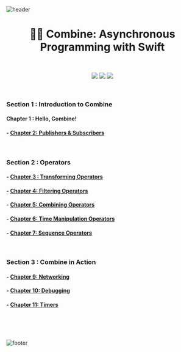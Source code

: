 ![header](https://capsule-render.vercel.app/api?type=slice&text=Combine&color=ADD6F2&height=150)

<h1 align="center">  🐻‍❄️ Combine: Asynchronous Programming with Swift </h1>

<br/>

<p align="center">
  <a href="https://www.raywenderlich.com/books/combine-asynchronous-programming-with-swift/v2.0/"><img src="https://img.shields.io/badge/📚%20Book-1DA1F2?style=for-the-badge&link=https://www.raywenderlich.com/books/combine-asynchronous-programming-with-swift/v2.0/"/></a>
  <a href="https://github.com/raywenderlich/comb-materials"><img src="https://img.shields.io/badge/💻%20Source%20Code-E8E8E8?style=for-the-badge&link=https://github.com/raywenderlich/comb-materials"/></a>
  <a href="https://forums.raywenderlich.com"><img src="https://img.shields.io/badge/💬%20Forums-FBC817?style=for-the-badge&link=https://forums.raywenderlich.com"/></a>
  
</p>

<br/>


### Section 1 : Introduction to Combine
#### Chapter 1 : Hello, Combine!
#### - [Chapter 2: Publishers & Subscribers](https://github.com/HARlBO/Combine/blob/main/Combine/Section1_Introducing_to_Combine/Chapter2_Publishers&Subscribers.md)

<br/>

### Section 2 : Operators
#### - [Chapter 3 : Transforming Operators](https://github.com/HARlBO/Combine/blob/main/Combine/Section2_Operators/Chapter3_Transforming_Operators.md)
#### - [Chapter 4: Filtering Operators](https://github.com/HARlBO/Combine/blob/main/Combine/Section2_Operators/Chapter4_Filtering_Operators.md)
#### - [Chapter 5: Combining Operators](https://github.com/HARlBO/Combine/blob/main/Combine/Section2_Operators/Chapter5_Combining_Operators.md)
#### - [Chapter 6: Time Manipulation Operators](https://github.com/HARlBO/Combine/blob/main/Combine/Section2_Operators/Chapter6_Time_Manipulation_Operators.md)
#### - [Chapter 7: Sequence Operators](https://github.com/HARlBO/Combine/blob/main/Combine/Section2_Operators/Chapter7_Sequence_Operators.md)


<br/>

### Section 3 : Combine in Action
#### - [Chapter 9: Networking](https://github.com/HARlBO/Combine/blob/main/Combine/Section3_Combine_in_Action/Chapter9_Networking.md)
#### - [Chapter 10: Debugging](https://github.com/HARlBO/Combine/blob/main/Combine/Section3_Combine_in_Action/Chapter10_Debugging.md)
#### - [Chapter 11: Timers](https://github.com/HARlBO/Combine/blob/main/Combine/Section3_Combine_in_Action/Chapter11_Timers.md)


<br/><br/><br/>

![footer](https://capsule-render.vercel.app/api?type=slice&color=476EBC&height=100&section=footer)
